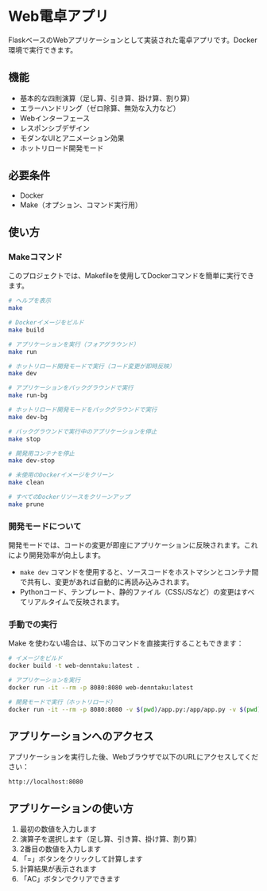 # Web電卓アプリ

FlaskベースのWebアプリケーションとして実装された電卓アプリです。Docker環境で実行できます。

## 機能

- 基本的な四則演算（足し算、引き算、掛け算、割り算）
- エラーハンドリング（ゼロ除算、無効な入力など）
- Webインターフェース
- レスポンシブデザイン
- モダンなUIとアニメーション効果
- ホットリロード開発モード

## 必要条件

- Docker
- Make（オプション、コマンド実行用）

## 使い方

### Makeコマンド

このプロジェクトでは、Makefileを使用してDockerコマンドを簡単に実行できます。

```bash
# ヘルプを表示
make

# Dockerイメージをビルド
make build

# アプリケーションを実行（フォアグラウンド）
make run

# ホットリロード開発モードで実行（コード変更が即時反映）
make dev

# アプリケーションをバックグラウンドで実行
make run-bg

# ホットリロード開発モードをバックグラウンドで実行
make dev-bg

# バックグラウンドで実行中のアプリケーションを停止
make stop

# 開発用コンテナを停止
make dev-stop

# 未使用のDockerイメージをクリーン
make clean

# すべてのDockerリソースをクリーンアップ
make prune
```

### 開発モードについて

開発モードでは、コードの変更が即座にアプリケーションに反映されます。これにより開発効率が向上します。

- `make dev` コマンドを使用すると、ソースコードをホストマシンとコンテナ間で共有し、変更があれば自動的に再読み込みされます。
- Pythonコード、テンプレート、静的ファイル（CSS/JSなど）の変更はすべてリアルタイムで反映されます。

### 手動での実行

Make を使わない場合は、以下のコマンドを直接実行することもできます：

```bash
# イメージをビルド
docker build -t web-denntaku:latest .

# アプリケーションを実行
docker run -it --rm -p 8080:8080 web-denntaku:latest

# 開発モードで実行（ホットリロード）
docker run -it --rm -p 8080:8080 -v $(pwd)/app.py:/app/app.py -v $(pwd)/templates:/app/templates -v $(pwd)/static:/app/static -e FLASK_APP=app.py -e FLASK_ENV=development web-denntaku:latest
```

## アプリケーションへのアクセス

アプリケーションを実行した後、Webブラウザで以下のURLにアクセスしてください：

```
http://localhost:8080
```

## アプリケーションの使い方

1. 最初の数値を入力します
2. 演算子を選択します（足し算、引き算、掛け算、割り算）
3. 2番目の数値を入力します
4. 「=」ボタンをクリックして計算します
5. 計算結果が表示されます
6. 「AC」ボタンでクリアできます 